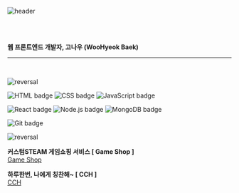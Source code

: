 ![header](https://capsule-render.vercel.app/api?type=rounded&color=0:EEFF00,100:a82da8&height=100&section=header&text=GONOW&fontSize=60&fontAlignY=55&animation=fadeIn)

<br>
<br>

**웹 프론트엔드 개발자, 고나우 (WooHyeok Baek)**

---
<br>


<!-- TECH헤더 -->
![reversal](https://capsule-render.vercel.app/api?type=rect&text=TECH&fontAlign=8&fontSize=30&desc=&height=50&fontAlignY=55&theme=radical)


![HTML badge](https://img.shields.io/badge/HTML-E34F26?style=flat-square&logo=HTML&logoColor=white) ![CSS badge](https://img.shields.io/badge/CSS-1572B6?style=flat-square&logo=CSS&logoColor=white) ![JavaScript badge](https://img.shields.io/badge/javascript-F7DF1E?style=flat-square&logo=javascript&logoColor=white)

![React badge](https://img.shields.io/badge/react-61DAFB?style=flat-square&logo=react&logoColor=white) ![Node.js badge](https://img.shields.io/badge/node.js-339933?style=flat-square&logo=node.js&logoColor=white) ![MongoDB badge](https://img.shields.io/badge/mongoDB-47A248?style=flat-square&logo=mongoDB&logoColor=white)

![Git badge](https://img.shields.io/badge/Git-F05032?style=flat-square&logo=Git&logoColor=white)



<!-- PROJECT헤더 -->
![reversal](https://capsule-render.vercel.app/api?type=rect&text=PROJECT&fontAlign=12&fontSize=30&desc=&height=50&fontAlignY=55&theme=radical)

**커스텀STEAM 게임쇼핑 서비스 [ Game Shop ]**<br>
<a href="https://woohyeok97.github.io">Game Shop</a>


**하루한번, 나에게 칭찬해~ [ CCH ]**<br>
<a href="https://web-cch-p8xrq2mlfs3c9q1.sel3.cloudtype.app">CCH</a>




